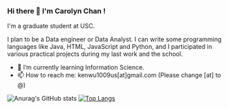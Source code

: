### Hi there 👋 I'm Carolyn Chan !

I'm a graduate student at USC.

I plan to be a Data engineer or Data Analyst. I can write some programming languages like Java, HTML, JavaScript and Python, and I participated in various practical projects during my last work and the school.


<!-- **carolyntw/carolyntw** is a ✨ _special_ ✨ repository because its `README.md` (this file) appears on your GitHub profile.

Here are some ideas to get you started: -->

<!-- - 🔭 I’m currently working on ... -->
- 🌱 I’m currently learning Information Science.
- 📫 How to reach me: kenwu1009us[at]gmail.com (Please change [at] to @)
<!-- - 👯 I’m looking to collaborate on ... -->
<!-- - 🤔 I’m looking for help with ... -->
<!-- - 💬 Ask me about ... -->
<!-- - 😄 Pronouns: ... -->
<!-- - ⚡ Fun fact: ... -->

![Anurag's GitHub stats](https://github-readme-stats.vercel.app/api?username=carolyntw&show_icons=true&theme=dark)  [![Top Langs](https://github-readme-stats.vercel.app/api/top-langs/?username=carolyntw&theme=dark)](https://github.com/anuraghazra/github-readme-stats)

